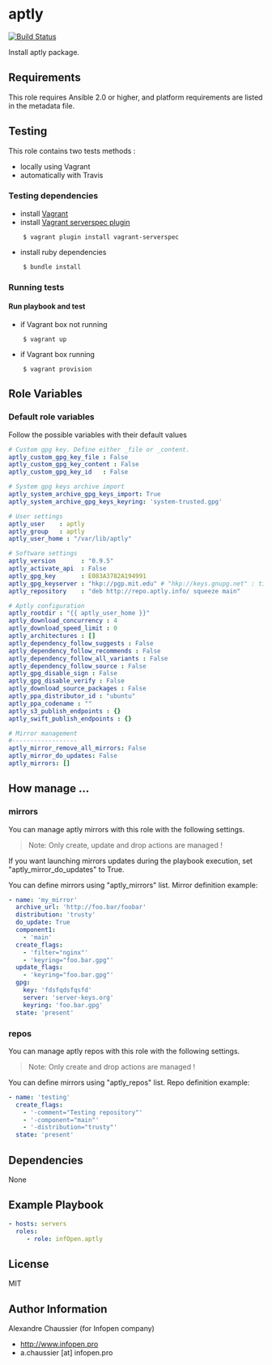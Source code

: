 # aptly

[![Build Status](https://travis-ci.org/infOpen/ansible-role-aptly.svg?branch=master)](https://travis-ci.org/infOpen/ansible-role-aptly)

Install aptly package.

## Requirements

This role requires Ansible 2.0 or higher,
and platform requirements are listed in the metadata file.

## Testing

This role contains two tests methods :
- locally using Vagrant
- automatically with Travis

### Testing dependencies
- install [Vagrant](https://www.vagrantup.com)
- install [Vagrant serverspec plugin](https://github.com/jvoorhis/vagrant-serverspec)
```
    $ vagrant plugin install vagrant-serverspec
```
- install ruby dependencies
```
    $ bundle install
```

### Running tests

#### Run playbook and test

- if Vagrant box not running
```
    $ vagrant up
```

- if Vagrant box running
```
    $ vagrant provision
```

## Role Variables

### Default role variables

Follow the possible variables with their default values

```yaml
# Custom gpg key. Define either _file or _content.
aptly_custom_gpg_key_file : False
aptly_custom_gpg_key_content : False
aptly_custom_gpg_key_id   : False

# System gpg keys archive import
aptly_system_archive_gpg_keys_import: True
aptly_system_archive_gpg_keys_keyring: 'system-trusted.gpg'

# User settings
aptly_user    : aptly
aptly_group   : aptly
aptly_user_home : "/var/lib/aptly"

# Software settings
aptly_version       : "0.9.5"
aptly_activate_api  : False
aptly_gpg_key       : E083A3782A194991
aptly_gpg_keyserver : "hkp://pgp.mit.edu" # "hkp://keys.gnupg.net" : timeout
aptly_repository    : "deb http://repo.aptly.info/ squeeze main"

# Aptly configuration
aptly_rootdir : "{{ aptly_user_home }}"
aptly_download_concurrency : 4
aptly_download_speed_limit : 0
aptly_architectures : []
aptly_dependency_follow_suggests : False
aptly_dependency_follow_recommends : False
aptly_dependency_follow_all_variants : False
aptly_dependency_follow_source : False
aptly_gpg_disable_sign : False
aptly_gpg_disable_verify : False
aptly_download_source_packages : False
aptly_ppa_distributor_id : "ubuntu"
aptly_ppa_codename : ""
aptly_s3_publish_endpoints : {}
aptly_swift_publish_endpoints : {}

# Mirror management
#------------------
aptly_mirror_remove_all_mirrors: False
aptly_mirror_do_updates: False
aptly_mirrors: []
```

## How manage ...

### mirrors

You can manage aptly mirrors with this role with the following settings.

> Note: Only create, update and drop actions are managed !

If you want launching mirrors updates during the playbook execution, set
"aptly_mirror_do_updates" to True.

You can define mirrors using "aptly_mirrors" list.
Mirror definition example:

```yaml
- name: 'my_mirror'
  archive_url: 'http://foo.bar/foobar'
  distribution: 'trusty'
  do_update: True
  component1:
    - 'main'
  create_flags:
    - 'filter="nginx"'
    - 'keyring="foo.bar.gpg"'
  update_flags:
    - 'keyring="foo.bar.gpg"'
  gpg:
    key: 'fdsfqdsfqsfd'
    server: 'server-keys.org'
    keyring: 'foo.bar.gpg'
  state: 'present'
```

### repos

You can manage aptly repos with this role with the following settings.

> Note: Only create and drop actions are managed !

You can define mirrors using "aptly_repos" list.
Repo definition example:

```yaml
- name: 'testing'
  create_flags:
    - '-comment="Testing repository"'
    - '-component="main"'
    - '-distribution="trusty"'
  state: 'present'
```

## Dependencies

None

## Example Playbook

```yaml
- hosts: servers
  roles:
     - role: infOpen.aptly
```

## License

MIT

## Author Information

Alexandre Chaussier (for Infopen company)
- http://www.infopen.pro
- a.chaussier [at] infopen.pro
